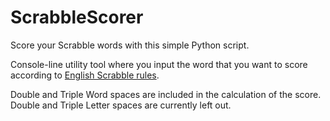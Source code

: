 # ScrabbleScorer
 Score your Scrabble words with this simple Python script.

Console-line utility tool where you input the word that you want to score according to [English Scrabble rules](https://en.wikibooks.org/wiki/Scrabble/Rules).

Double and Triple Word spaces are included in the calculation of the score. Double and Triple Letter spaces are currently left out.

